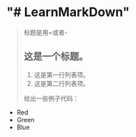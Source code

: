 "# LearnMarkDown" 
==================
>标题是用=或者-
> ## 这是一个标题。
> 
> 1.   这是第一行列表项。
> 2.   这是第二行列表项。
> 
> 给出一些例子代码：
> 
*   Red
*   Green
*   Blue
